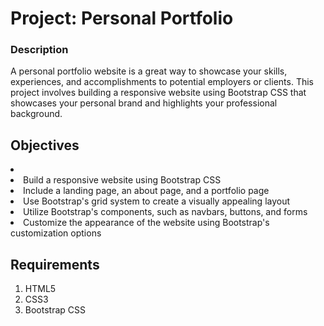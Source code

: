 # Project: Personal Portfolio

### Description

A personal portfolio website is a great way to showcase your skills, experiences, and accomplishments to potential employers or clients. This project involves building a responsive website using Bootstrap CSS that showcases your personal brand and highlights your professional background.

## Objectives
<li>
    <li>Build a responsive website using Bootstrap CSS</li>
    <li>Include a landing page, an about page, and a portfolio page</li>
    <li>Use Bootstrap's grid system to create a visually appealing layout</li>
    <li>Utilize Bootstrap's components, such as navbars, buttons, and forms</li>
    <li>Customize the appearance of the website using Bootstrap's customization options</li>
</ul>

## Requirements
<ol>
<li>HTML5</li>
<li>CSS3</li>
<li>Bootstrap CSS</li>
</ol>